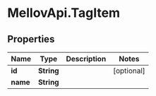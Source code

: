 # MellovApi.TagItem

## Properties

Name | Type | Description | Notes
------------ | ------------- | ------------- | -------------
**id** | **String** |  | [optional] 
**name** | **String** |  | 


